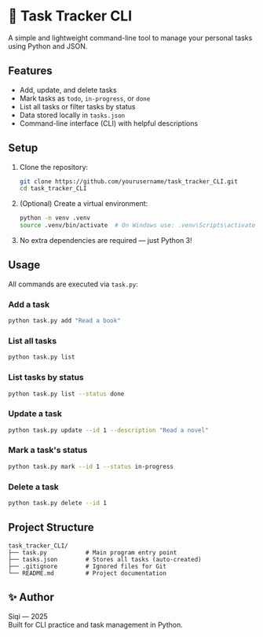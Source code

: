 # 📝 Task Tracker CLI

A simple and lightweight command-line tool to manage your personal tasks using Python and JSON.

## Features

- Add, update, and delete tasks
- Mark tasks as `todo`, `in-progress`, or `done`
- List all tasks or filter tasks by status
- Data stored locally in `tasks.json`
- Command-line interface (CLI) with helpful descriptions

## Setup

1. Clone the repository:
   ```bash
   git clone https://github.com/yourusername/task_tracker_CLI.git
   cd task_tracker_CLI
   ```

2. (Optional) Create a virtual environment:
   ```bash
   python -m venv .venv
   source .venv/bin/activate  # On Windows use: .venv\Scripts\activate
   ```

3. No extra dependencies are required — just Python 3!

## Usage

All commands are executed via `task.py`:

### Add a task
```bash
python task.py add "Read a book"
```

### List all tasks
```bash
python task.py list
```

### List tasks by status
```bash
python task.py list --status done
```

### Update a task
```bash
python task.py update --id 1 --description "Read a novel"
```

### Mark a task's status
```bash
python task.py mark --id 1 --status in-progress
```

### Delete a task
```bash
python task.py delete --id 1
```

## Project Structure

```
task_tracker_CLI/
├── task.py           # Main program entry point
├── tasks.json        # Stores all tasks (auto-created)
├── .gitignore        # Ignored files for Git
└── README.md         # Project documentation
```

## ✨ Author

Siqi — 2025  
Built for CLI practice and task management in Python.
